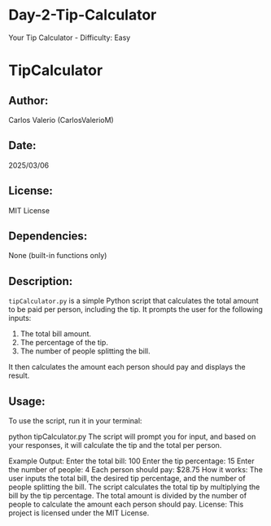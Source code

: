 # Day-2-Tip-Calculator
Your Tip Calculator - Difficulty: Easy
# TipCalculator

## Author:
Carlos Valerio (CarlosValerioM)

## Date:
2025/03/06

## License:
MIT License

## Dependencies:
None (built-in functions only)

## Description:
`tipCalculator.py` is a simple Python script that calculates the total amount to be paid per person, including the tip. It prompts the user for the following inputs:
1. The total bill amount.
2. The percentage of the tip.
3. The number of people splitting the bill.

It then calculates the amount each person should pay and displays the result.

## Usage:
To use the script, run it in your terminal:

python tipCalculator.py
The script will prompt you for input, and based on your responses, it will calculate the tip and the total per person.

Example Output:
Enter the total bill: 100
Enter the tip percentage: 15
Enter the number of people: 4
Each person should pay: $28.75
How it works:
The user inputs the total bill, the desired tip percentage, and the number of people splitting the bill.
The script calculates the total tip by multiplying the bill by the tip percentage.
The total amount is divided by the number of people to calculate the amount each person should pay.
License:
This project is licensed under the MIT License.
